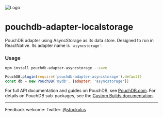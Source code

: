 ![Logo](https://raw.githubusercontent.com/stockulus/pouchdb-react-native/master/static/pouchdb-react-native.png)

pouchdb-adapter-localstorage
======

PouchDB adapter using AsyncStorage as its data store. Designed to run in ReactNative. Its adapter name is `'asyncstorage'`.

### Usage

```bash
npm install pouchdb-adapter-asyncstorage --save
```

```js
PouchDB.plugin(require('pouchdb-adapter-asyncstorage').default)
const db = new PouchDB('mydb', {adapter: 'asyncstorage'})
```

For full API documentation and guides on PouchDB, see [PouchDB.com](http://pouchdb.com/). For details on PouchDB sub-packages, see the [Custom Builds documentation](http://pouchdb.com/custom.html).

---
Feedback welcome:
Twitter: [@stockulus](https://twitter.com/stockulus)

